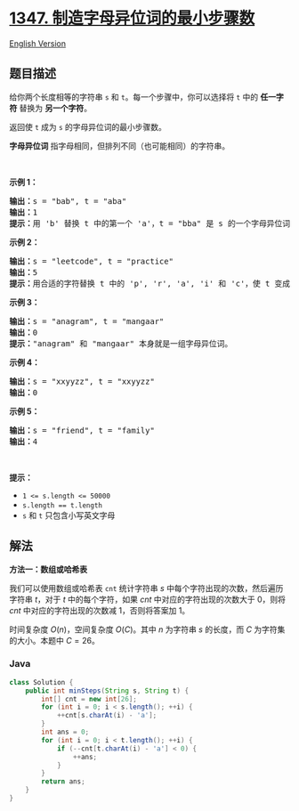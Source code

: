 # [1347. 制造字母异位词的最小步骤数](https://leetcode.cn/problems/minimum-number-of-steps-to-make-two-strings-anagram)

[English Version](/solution/1300-1399/1347.Minimum%20Number%20of%20Steps%20to%20Make%20Two%20Strings%20Anagram/README_EN.md)

## 题目描述

<!-- 这里写题目描述 -->

<p>给你两个长度相等的字符串&nbsp;<code>s</code> 和 <code>t</code>。每一个步骤中，你可以选择将&nbsp;<code>t</code>&nbsp;中的 <strong>任一字符</strong> 替换为 <strong>另一个字符</strong>。</p>

<p>返回使&nbsp;<code>t</code>&nbsp;成为&nbsp;<code>s</code>&nbsp;的字母异位词的最小步骤数。</p>

<p><strong>字母异位词</strong> 指字母相同，但排列不同（也可能相同）的字符串。</p>

<p>&nbsp;</p>

<p><strong>示例 1：</strong></p>

<pre><strong>输出：</strong>s = &quot;bab&quot;, t = &quot;aba&quot;
<strong>输出：</strong>1
<strong>提示：</strong>用 &#39;b&#39; 替换 t 中的第一个 &#39;a&#39;，t = &quot;bba&quot; 是 s 的一个字母异位词。
</pre>

<p><strong>示例 2：</strong></p>

<pre><strong>输出：</strong>s = &quot;leetcode&quot;, t = &quot;practice&quot;
<strong>输出：</strong>5
<strong>提示：</strong>用合适的字符替换 t 中的 &#39;p&#39;, &#39;r&#39;, &#39;a&#39;, &#39;i&#39; 和 &#39;c&#39;，使 t 变成 s 的字母异位词。
</pre>

<p><strong>示例 3：</strong></p>

<pre><strong>输出：</strong>s = &quot;anagram&quot;, t = &quot;mangaar&quot;
<strong>输出：</strong>0
<strong>提示：</strong>&quot;anagram&quot; 和 &quot;mangaar&quot; 本身就是一组字母异位词。 
</pre>

<p><strong>示例 4：</strong></p>

<pre><strong>输出：</strong>s = &quot;xxyyzz&quot;, t = &quot;xxyyzz&quot;
<strong>输出：</strong>0
</pre>

<p><strong>示例 5：</strong></p>

<pre><strong>输出：</strong>s = &quot;friend&quot;, t = &quot;family&quot;
<strong>输出：</strong>4
</pre>

<p>&nbsp;</p>

<p><strong>提示：</strong></p>

<ul>
	<li><code>1 &lt;= s.length &lt;= 50000</code></li>
	<li><code>s.length == t.length</code></li>
	<li><code>s</code> 和 <code>t</code>&nbsp;只包含小写英文字母</li>
</ul>

## 解法

**方法一：数组或哈希表**

我们可以使用数组或哈希表 `cnt` 统计字符串 $s$ 中每个字符出现的次数，然后遍历字符串 $t$，对于 $t$ 中的每个字符，如果 $cnt$ 中对应的字符出现的次数大于 $0$，则将 $cnt$ 中对应的字符出现的次数减 $1$，否则将答案加 $1$。

时间复杂度 $O(n)$，空间复杂度 $O(C)$。其中 $n$ 为字符串 $s$ 的长度，而 $C$ 为字符集的大小。本题中 $C=26$。

### **Java**

```java
class Solution {
    public int minSteps(String s, String t) {
        int[] cnt = new int[26];
        for (int i = 0; i < s.length(); ++i) {
            ++cnt[s.charAt(i) - 'a'];
        }
        int ans = 0;
        for (int i = 0; i < t.length(); ++i) {
            if (--cnt[t.charAt(i) - 'a'] < 0) {
                ++ans;
            }
        }
        return ans;
    }
}
```
